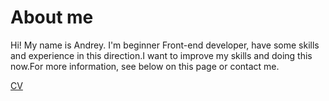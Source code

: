 # About me

Hi! My name is Andrey. I'm beginner Front-end developer, have some skills and
experience in this direction.I want to improve my skills and doing this now.For more
information, see below on this page or contact me.

[CV](https://andreybaglai.github.io/Resume/)
